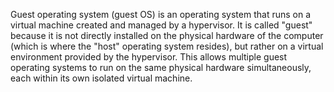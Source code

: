 Guest operating system (guest OS) is an operating system that runs on a virtual machine created and managed by a hypervisor. It is called "guest" because it is not directly installed on the physical hardware of the computer (which is where the "host" operating system resides), but rather on a virtual environment provided by the hypervisor. This allows multiple guest operating systems to run on the same physical hardware simultaneously, each within its own isolated virtual machine.

